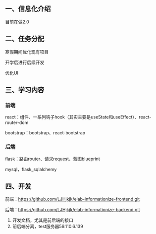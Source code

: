 ## 一、信息化介绍

目前在做2.0



## 二、任务分配

寒假期间优化现有项目

开学后进行后续开发

优化UI



## 三、学习内容

### 前端

react：组件、一系列钩子hook（其实主要是useState和useEffect）、react-router-dom

bootstrap：bootstrap、react-bootstrap

### 后端

flask：路由router、请求request、蓝图blueprint

mysql，flask_sqlalchemy



## 四、开发

前端：https://github.com/LJHjkjk/elab-informationize-frontend.git

后端：https://github.com/LJHjkjk/elab-informationize-backend.git

1. 开发文档，尤其是前后端的接口
2. 前后端分离，test服务器59.110.6.139



